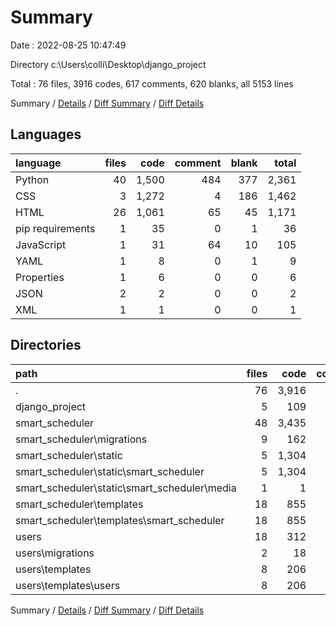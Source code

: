 # Summary

Date : 2022-08-25 10:47:49

Directory c:\\Users\\colli\\Desktop\\django_project

Total : 76 files,  3916 codes, 617 comments, 620 blanks, all 5153 lines

Summary / [Details](details.md) / [Diff Summary](diff.md) / [Diff Details](diff-details.md)

## Languages
| language | files | code | comment | blank | total |
| :--- | ---: | ---: | ---: | ---: | ---: |
| Python | 40 | 1,500 | 484 | 377 | 2,361 |
| CSS | 3 | 1,272 | 4 | 186 | 1,462 |
| HTML | 26 | 1,061 | 65 | 45 | 1,171 |
| pip requirements | 1 | 35 | 0 | 1 | 36 |
| JavaScript | 1 | 31 | 64 | 10 | 105 |
| YAML | 1 | 8 | 0 | 1 | 9 |
| Properties | 1 | 6 | 0 | 0 | 6 |
| JSON | 2 | 2 | 0 | 0 | 2 |
| XML | 1 | 1 | 0 | 0 | 1 |

## Directories
| path | files | code | comment | blank | total |
| :--- | ---: | ---: | ---: | ---: | ---: |
| . | 76 | 3,916 | 617 | 620 | 5,153 |
| django_project | 5 | 109 | 44 | 50 | 203 |
| smart_scheduler | 48 | 3,435 | 560 | 521 | 4,516 |
| smart_scheduler\\migrations | 9 | 162 | 8 | 50 | 220 |
| smart_scheduler\\static | 5 | 1,304 | 68 | 196 | 1,568 |
| smart_scheduler\\static\\smart_scheduler | 5 | 1,304 | 68 | 196 | 1,568 |
| smart_scheduler\\static\\smart_scheduler\\media | 1 | 1 | 0 | 0 | 1 |
| smart_scheduler\\templates | 18 | 855 | 59 | 40 | 954 |
| smart_scheduler\\templates\\smart_scheduler | 18 | 855 | 59 | 40 | 954 |
| users | 18 | 312 | 10 | 42 | 364 |
| users\\migrations | 2 | 18 | 1 | 8 | 27 |
| users\\templates | 8 | 206 | 6 | 5 | 217 |
| users\\templates\\users | 8 | 206 | 6 | 5 | 217 |

Summary / [Details](details.md) / [Diff Summary](diff.md) / [Diff Details](diff-details.md)